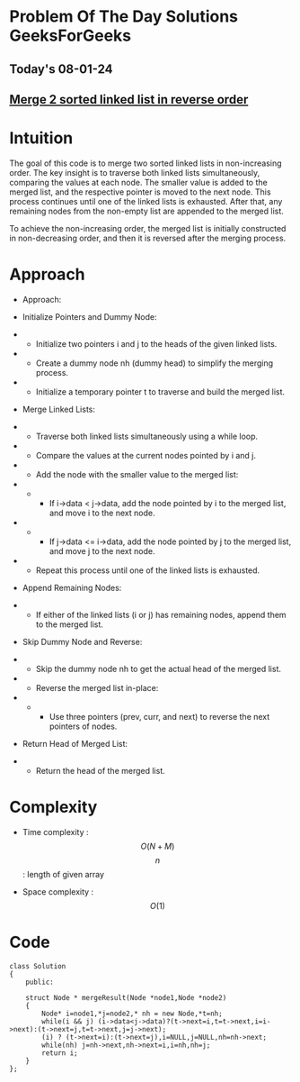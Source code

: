 #  Problem Of The Day Solutions GeeksForGeeks

## Today's 08-01-24 
## [Merge 2 sorted linked list in reverse order](https://www.geeksforgeeks.org/problems/merge-2-sorted-linked-list-in-reverse-order/1)

# Intuition
<!-- Describe your first thoughts on how to solve this problem. -->
The goal of this code is to merge two sorted linked lists in non-increasing order. The key insight is to traverse both linked lists simultaneously, comparing the values at each node. The smaller value is added to the merged list, and the respective pointer is moved to the next node. This process continues until one of the linked lists is exhausted. After that, any remaining nodes from the non-empty list are appended to the merged list.

To achieve the non-increasing order, the merged list is initially constructed in non-decreasing order, and then it is reversed after the merging process.
# Approach
<!-- Describe your approach to solving the problem. -->
- Approach:

- Initialize Pointers and Dummy Node:

- - Initialize two pointers i and j to the heads of the given linked lists.
- - Create a dummy node nh (dummy head) to simplify the merging process.
- - Initialize a temporary pointer t to traverse and build the merged list.
- Merge Linked Lists:

- - Traverse both linked lists simultaneously using a while loop.
- - Compare the values at the current nodes pointed by i and j.
- - Add the node with the smaller value to the merged list:
- - - If i->data < j->data, add the node pointed by i to the merged list, and move i to the next node.
- - - If j->data <= i->data, add the node pointed by j to the merged list, and move j to the next node.
- - Repeat this process until one of the linked lists is exhausted.
- Append Remaining Nodes:

- - If either of the linked lists (i or j) has remaining nodes, append them to the merged list.
- Skip Dummy Node and Reverse:

- - Skip the dummy node nh to get the actual head of the merged list.
- - Reverse the merged list in-place:
- - - Use three pointers (prev, curr, and next) to reverse the next pointers of nodes.
- Return Head of Merged List:

- - Return the head of the merged list.


# Complexity
- Time complexity : $$O(N + M)$$
$$n$$ : length of given array
<!-- Add your time complexity here, e.g. $$O(n)$$ -->

- Space complexity : $$O(1)$$
<!-- Add your space complexity here, e.g. $$O(n)$$ -->

# Code
```
class Solution
{
    public:
    
    struct Node * mergeResult(Node *node1,Node *node2)
    {
        Node* i=node1,*j=node2,* nh = new Node,*t=nh;
        while(i && j) (i->data<j->data)?(t->next=i,t=t->next,i=i->next):(t->next=j,t=t->next,j=j->next);
        (i) ? (t->next=i):(t->next=j),i=NULL,j=NULL,nh=nh->next;
        while(nh) j=nh->next,nh->next=i,i=nh,nh=j;
        return i;
    }  
};

```
